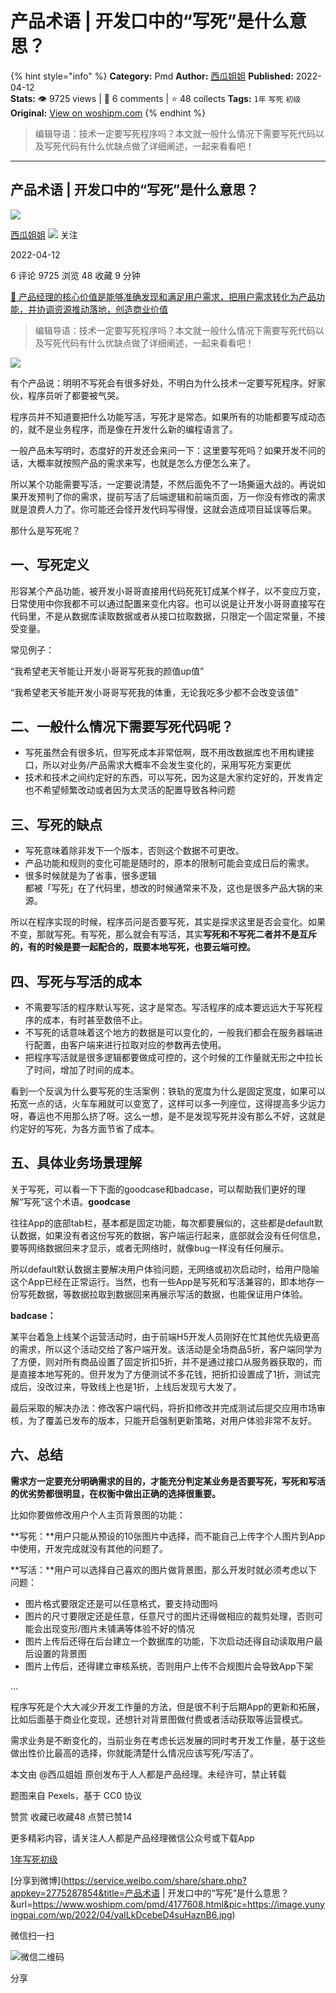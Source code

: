 # 产品术语 | 开发口中的“写死”是什么意思？
{% hint style="info" %}
**Category:** Pmd
**Author:** [西瓜姐姐](https://www.woshipm.com/u/211339)
**Published:** 2022-04-12  
**Stats:** 👁️ 9725 views | 💬 6 comments | ⭐ 48 collects
**Tags:** `1年` `写死` `初级`
**Original:** [View on woshipm.com](https://www.woshipm.com/pmd/4177608.html)
{% endhint %}
> 编辑导语：技术一定要写死程序吗？本文就一般什么情况下需要写死代码以及写死代码有什么优缺点做了详细阐述，一起来看看吧！

---

## 产品术语 | 开发口中的“写死”是什么意思？

[![](https://image.woshipm.com/wp-files/2020/09/AAhOsn17tgM92DV2DlWg.jpg!/both/72x72)](https://www.woshipm.com/u/211339)

[西瓜姐姐](https://www.woshipm.com/u/211339) ![](https://static.woshipm.com/tag/1101_1@2x.png) 关注

2022-04-12

6 评论 9725 浏览 48 收藏 9 分钟

[🔗 产品经理的核心价值是能够准确发现和满足用户需求，把用户需求转化为产品功能，并协调资源推动落地，创造商业价值](https://ke.qidianla.com/courses/90pm)

> 编辑导语：技术一定要写死程序吗？本文就一般什么情况下需要写死代码以及写死代码有什么优缺点做了详细阐述，一起来看看吧！

![](https://image.yunyingpai.com/wp/2022/04/yaILkDcebeD4suHaznB6.jpg)

有个产品说：明明不写死会有很多好处，不明白为什么技术一定要写死程序。好家伙，程序员听了都要被气哭。

程序员并不知道要把什么功能写活，写死才是常态。如果所有的功能都要写成动态的，就不是业务程序，而是像在开发什么新的编程语言了。

一般产品未写明时，态度好的开发还会来问一下：这里要写死吗？如果开发不问的话，大概率就按照产品的需求来写，也就是怎么方便怎么来了。

所以某个功能需要写活，一定要说清楚，不然后面免不了一场撕逼大战的。再说如果开发预判了你的需求，提前写活了后端逻辑和前端页面，万一你没有修改的需求就是浪费人力了。你可能还会怪开发代码写得慢，这就会造成项目延误等后果。

那什么是写死呢？

## 一、写死定义

形容某个产品功能，被开发小哥哥直接用代码死死钉成某个样子，以不变应万变，日常使用中你我都不可以通过配置来变化内容。也可以说是让开发小哥哥直接写在代码里，不是从数据库读取数据或者从接口拉取数据，只限定一个固定常量，不接受变量。

常见例子：

“我希望老天爷能让开发小哥哥写死我的颜值up值”

“我希望老天爷能开发小哥哥写死我的体重，无论我吃多少都不会改变该值”

## 二、一般什么情况下需要写死代码呢？

*   写死虽然会有很多坑，但写死成本非常低啊，既不用改数据库也不用构建接口，所以对业务/产品需求大概率不会发生变化的，采用写死方案更优
*   技术和技术之间约定好的东西，可以写死，因为这是大家约定好的，开发肯定也不希望频繁改动或者因为太灵活的配置导致各种问题

## 三、写死的缺点

*   写死意味着除非发下一个版本，否则这个数据不可更改。
*   产品功能和规则的变化可能是随时的，原本的限制可能会变成日后的需求。
*   很多时候就是为了省事，很多逻辑  
    都被「写死」在了代码里，想改的时候通常来不及，这也是很多产品大锅的来源。

所以在程序实现的时候，程序员问是否要写死，其实是探求这里是否会变化。如果不变，那就写死。有写死，那么就会有写活，其实**写死和****不写死二者并不****是****互斥****的，有****的****时候****是要一起配合的，既要本地写死，也要云端可控****。**

## 四、写死与写活的成本

*   不需要写活的程序默认写死，这才是常态。写活程序的成本要远远大于写死程序的成本，有时甚至数倍不止。
*   不写死的话意味着这个地方的数据是可以变化的，一般我们都会在服务器端进行配置，由客户端来进行拉取对应的参数再去使用。
*   把程序写活就是很多逻辑都要做成可控的，这个时候的工作量就无形之中拉长了时间，增加了时间的成本。

看到一个反讽为什么要写死的生活案例：铁轨的宽度为什么是固定宽度，如果可以拓宽一点的话，火车车厢就可以变宽了，这样可以多一列座位，这得提高多少运力呀，春运也不用那么挤了呀。这么一想，是不是发现写死并没有那么不好，这就是约定好的写死，为各方面节省了成本。

## 五、具体业务场景理解

关于写死，可以看一下下面的goodcase和badcase，可以帮助我们更好的理解“写死”这个术语。**goodcase**

往往App的底部tab栏，基本都是固定功能，每次都要展似的，这些都是default默认数据，如果没有者这份写死的数据，客户端运行起来，底部就会没有任何信息，要等网络数据回来才显示，或者无网络时，就像bug一样没有任何展示。

所以default默认数据主要解决用户体验问题，无网络或初次启动时，给用户隐喻这个App已经在正常运行。当然，也有一些App是写死和写活兼容的，即本地存一份写死数据，等数据拉取到数据回来再展示写活的数据，也能保证用户体验。

**badcase：**

某平台着急上线某个运营活动时，由于前端H5开发人员刚好在忙其他优先级更高的需求，所以这个活动交给了客户端开发。该活动是全场商品5折，客户端同学为了方便，则对所有商品设置了固定折扣5折，并不是通过接口从服务器获取的，而是直接本地写死的。但开发为了方便测试不多花钱，把折扣设置成了1折，测试完成后，没改过来，导致线上也是1折，上线后发现亏大发了。

最后采取的解决办法：修改客户端代码，将折扣修改并完成测试后提交应用市场审核，为了覆盖已发布的版本，只能开启强制更新策略，对用户体验非常不友好。

## 六、总结

**需求方一定要充分明确需求的目的，才能充分判定某业务是否要写死，写死和写活的优劣势都很明显，在权衡中做出正确的选择很重要。**

比如你要做修改用户个人主页背景图的功能：

**写死：**用户只能从预设的10张图片中选择，而不能自己上传字个人图片到App中使用，开发完成就没有其他的问题了。

**写活：**用户可以选择自己喜欢的图片做背景图，那么开发时就必须考虑以下问题：

*   图片格式要限定还是可以任意格式，要支持动图吗
*   图片的尺寸要限定还是任意，任意尺寸的图片还得做相应的裁剪处理，否则可能会出现变形/图片未铺满等体验不好的情况
*   图片上传后还得在后台建立一个数据库的功能，下次启动还得自动读取用户最后设置的背景图
*   图片上传后，还得建立审核系统，否则用户上传不合规图片会导致App下架

…

程序写死是个大大减少开发工作量的方法，但是很不利于后期App的更新和拓展，比如后面基于商业化变现，还想针对背景图做付费或者活动获取等运营模式。

需求业务是不断变化的，当前业务在考虑长远发展的同时考开发工作量，基于这些做出性价比最高的选择，你就能清楚什么情况应该写死/写活了。

本文由 @西瓜姐姐 原创发布于人人都是产品经理。未经许可，禁止转载

题图来自 Pexels，基于 CC0 协议

赞赏 收藏已收藏48 点赞已赞14

更多精彩内容，请关注人人都是产品经理微信公众号或下载App

[1年](https://www.woshipm.com/tag/1%e5%b9%b4)[写死](https://www.woshipm.com/tag/%e5%86%99%e6%ad%bb)[初级](https://www.woshipm.com/tag/%e5%88%9d%e7%ba%a7)

[分享到微博](https://service.weibo.com/share/share.php?appkey=2775287854&title=产品术语 | 开发口中的“写死”是什么意思？&url=https://www.woshipm.com/pmd/4177608.html&pic=https://image.yunyingpai.com/wp/2022/04/yaILkDcebeD4suHaznB6.jpg)

微信扫一扫

![微信二维码](https://api.pwmqr.com/qrcode/create/?url=https://www.woshipm.com/pmd/4177608.html)

分享